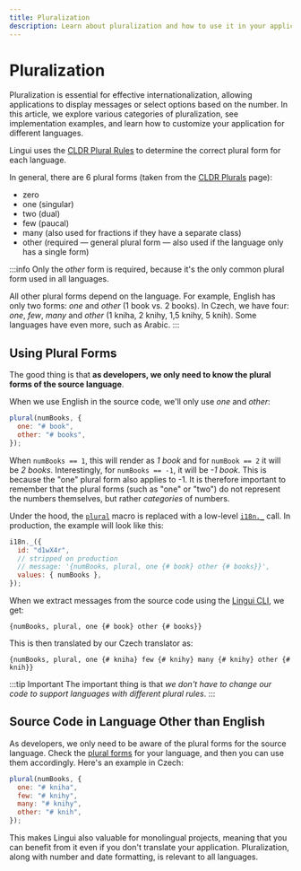 ```yaml
---
title: Pluralization
description: Learn about pluralization and how to use it in your application with Lingui
---
```


# Pluralization

Pluralization is essential for effective internationalization, allowing applications to display messages or select options based on the number. In this article, we explore various categories of pluralization, see implementation examples, and learn how to customize your application for different languages.

Lingui uses the [CLDR Plural Rules](https://www.unicode.org/cldr/charts/42/supplemental/language_plural_rules.html) to determine the correct plural form for each language.

In general, there are 6 plural forms (taken from the [CLDR Plurals](https://cldr.unicode.org/index/cldr-spec/plural-rules) page):

- zero
- one (singular)
- two (dual)
- few (paucal)
- many (also used for fractions if they have a separate class)
- other (required — general plural form — also used if the language only has a single form)

:::info
Only the _other_ form is required, because it's the only common plural form used in all languages.

All other plural forms depend on the language. For example, English has only two forms: _one_ and _other_ (1 book vs. 2 books). In Czech, we have four: _one_, _few_, _many_ and _other_ (1 kniha, 2 knihy, 1,5 knihy, 5 knih). Some languages have even more, such as Arabic.
:::

## Using Plural Forms

The good thing is that **as developers, we only need to know the plural forms of the source language**.

When we use English in the source code, we'll only use _one_ and _other_:

```js
plural(numBooks, {
  one: "# book",
  other: "# books",
});
```

When `numBooks == 1`, this will render as _1 book_ and for `numBook == 2` it will be _2 books_. Interestingly, for `numBooks == -1`, it will be _-1 book_. This is because the "one" plural form also applies to -1. It is therefore important to remember that the plural forms (such as "one" or "two") do not represent the numbers themselves, but rather _categories_ of numbers.

Under the hood, the [`plural`](../ref/macro.mdx#plural) macro is replaced with a low-level [`i18n._`](../ref/core.md#i18n._) call. In production, the example will look like this:

```js
i18n._({
  id: "d1wX4r",
  // stripped on production
  // message: '{numBooks, plural, one {# book} other {# books}}',
  values: { numBooks },
});
```

When we extract messages from the source code using the [Lingui CLI](../ref/cli.md), we get:

```icu-message-format
{numBooks, plural, one {# book} other {# books}}
```

This is then translated by our Czech translator as:

```icu-message-format
{numBooks, plural, one {# kniha} few {# knihy} many {# knihy} other {# knih}}
```

:::tip Important
The important thing is that _we don't have to change our code to support languages with different plural rules_.
:::

## Source Code in Language Other than English

As developers, we only need to be aware of the plural forms for the source language. Check the [plural forms](https://www.unicode.org/cldr/charts/42/supplemental/language_plural_rules.html) for your language, and then you can use them accordingly. Here's an example in Czech:

```js
plural(numBooks, {
  one: "# kniha",
  few: "# knihy",
  many: "# knihy",
  other: "# knih",
});
```

This makes Lingui also valuable for monolingual projects, meaning that you can benefit from it even if you don't translate your application. Pluralization, along with number and date formatting, is relevant to all languages.
